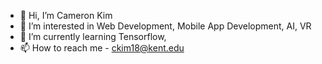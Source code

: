 - 👋 Hi, I’m Cameron Kim
- 👀 I’m interested in Web Development, Mobile App Development, AI, VR
- 🌱 I’m currently learning Tensorflow, 
- 📫 How to reach me - ckim18@kent.edu

<!---
CamnKim/CamnKim is a ✨ special ✨ repository because its `README.md` (this file) appears on your GitHub profile.
You can click the Preview link to take a look at your changes.
--->
